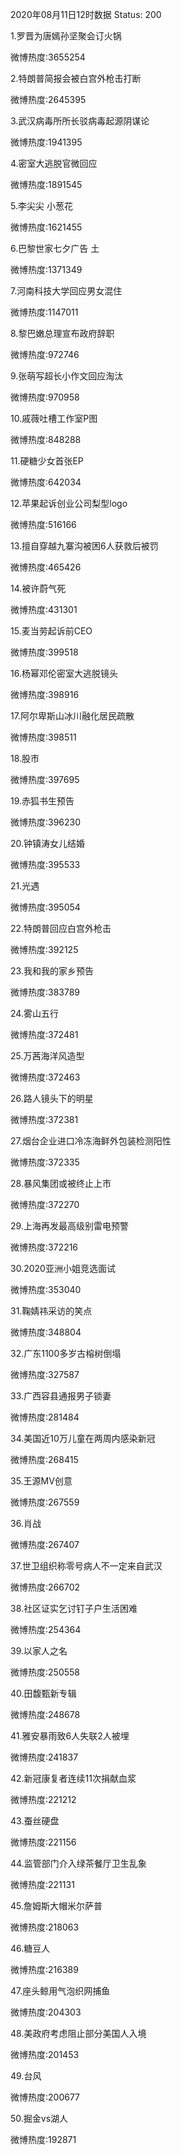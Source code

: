 2020年08月11日12时数据
Status: 200

1.罗晋为唐嫣孙坚聚会订火锅

微博热度:3655254

2.特朗普简报会被白宫外枪击打断

微博热度:2645395

3.武汉病毒所所长驳病毒起源阴谋论

微博热度:1941395

4.密室大逃脱官微回应

微博热度:1891545

5.李尖尖 小葱花

微博热度:1621455

6.巴黎世家七夕广告 土

微博热度:1371349

7.河南科技大学回应男女混住

微博热度:1147011

8.黎巴嫩总理宣布政府辞职

微博热度:972746

9.张萌写超长小作文回应淘汰

微博热度:970958

10.戚薇吐槽工作室P图

微博热度:848288

11.硬糖少女首张EP

微博热度:642034

12.苹果起诉创业公司梨型logo

微博热度:516166

13.擅自穿越九寨沟被困6人获救后被罚

微博热度:465426

14.被许蔚气死

微博热度:431301

15.麦当劳起诉前CEO

微博热度:399518

16.杨幂邓伦密室大逃脱镜头

微博热度:398916

17.阿尔卑斯山冰川融化居民疏散

微博热度:398511

18.股市

微博热度:397695

19.赤狐书生预告

微博热度:396230

20.钟镇涛女儿结婚

微博热度:395533

21.光遇

微博热度:395054

22.特朗普回应白宫外枪击

微博热度:392125

23.我和我的家乡预告

微博热度:383789

24.雾山五行

微博热度:372481

25.万茜海洋风造型

微博热度:372463

26.路人镜头下的明星

微博热度:372381

27.烟台企业进口冷冻海鲜外包装检测阳性

微博热度:372335

28.暴风集团或被终止上市

微博热度:372270

29.上海再发最高级别雷电预警

微博热度:372216

30.2020亚洲小姐竞选面试

微博热度:353040

31.鞠婧祎采访的笑点

微博热度:348804

32.广东1100多岁古榕树倒塌

微博热度:327587

33.广西容县通报男子锁妻

微博热度:281484

34.美国近10万儿童在两周内感染新冠

微博热度:268415

35.王源MV创意

微博热度:267559

36.肖战

微博热度:267407

37.世卫组织称零号病人不一定来自武汉

微博热度:266702

38.社区证实乞讨钉子户生活困难

微博热度:254364

39.以家人之名

微博热度:250558

40.田馥甄新专辑

微博热度:248678

41.雅安暴雨致6人失联2人被埋

微博热度:241837

42.新冠康复者连续11次捐献血浆

微博热度:221212

43.蚕丝硬盘

微博热度:221156

44.监管部门介入绿茶餐厅卫生乱象

微博热度:221131

45.詹姆斯大帽米尔萨普

微博热度:218063

46.糖豆人

微博热度:216389

47.座头鲸用气泡织网捕鱼

微博热度:204303

48.美政府考虑阻止部分美国人入境

微博热度:201453

49.台风

微博热度:200677

50.掘金vs湖人

微博热度:192871

